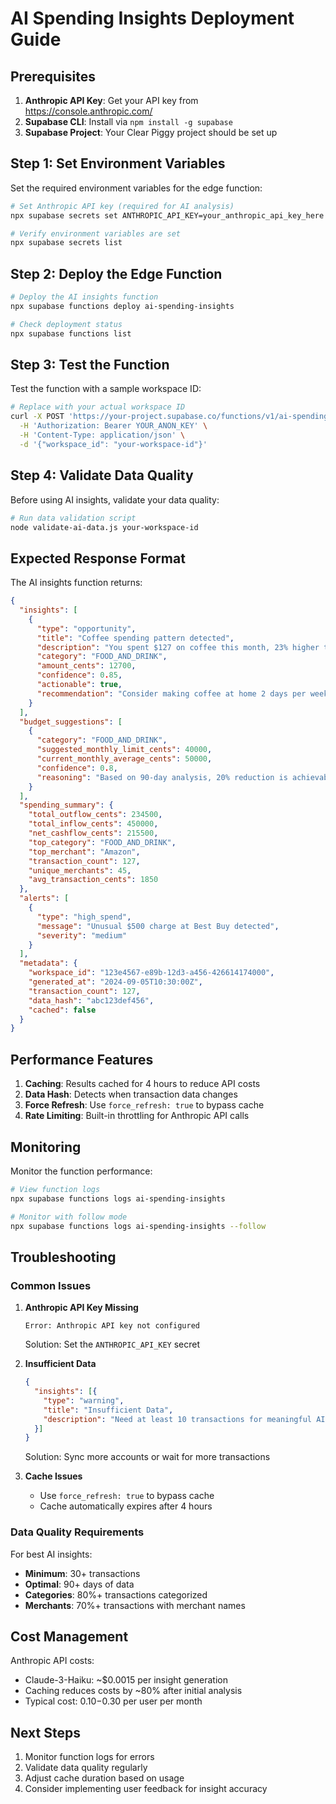 # AI Spending Insights Deployment Guide

## Prerequisites

1. **Anthropic API Key**: Get your API key from https://console.anthropic.com/
2. **Supabase CLI**: Install via `npm install -g supabase`
3. **Supabase Project**: Your Clear Piggy project should be set up

## Step 1: Set Environment Variables

Set the required environment variables for the edge function:

```bash
# Set Anthropic API key (required for AI analysis)
npx supabase secrets set ANTHROPIC_API_KEY=your_anthropic_api_key_here

# Verify environment variables are set
npx supabase secrets list
```

## Step 2: Deploy the Edge Function

```bash
# Deploy the AI insights function
npx supabase functions deploy ai-spending-insights

# Check deployment status
npx supabase functions list
```

## Step 3: Test the Function

Test the function with a sample workspace ID:

```bash
# Replace with your actual workspace ID
curl -X POST 'https://your-project.supabase.co/functions/v1/ai-spending-insights' \
  -H 'Authorization: Bearer YOUR_ANON_KEY' \
  -H 'Content-Type: application/json' \
  -d '{"workspace_id": "your-workspace-id"}'
```

## Step 4: Validate Data Quality

Before using AI insights, validate your data quality:

```bash
# Run data validation script
node validate-ai-data.js your-workspace-id
```

## Expected Response Format

The AI insights function returns:

```json
{
  "insights": [
    {
      "type": "opportunity",
      "title": "Coffee spending pattern detected",
      "description": "You spent $127 on coffee this month, 23% higher than last month",
      "category": "FOOD_AND_DRINK", 
      "amount_cents": 12700,
      "confidence": 0.85,
      "actionable": true,
      "recommendation": "Consider making coffee at home 2 days per week to save ~$45/month"
    }
  ],
  "budget_suggestions": [
    {
      "category": "FOOD_AND_DRINK",
      "suggested_monthly_limit_cents": 40000,
      "current_monthly_average_cents": 50000,
      "confidence": 0.8,
      "reasoning": "Based on 90-day analysis, 20% reduction is achievable"
    }
  ],
  "spending_summary": {
    "total_outflow_cents": 234500,
    "total_inflow_cents": 450000,
    "net_cashflow_cents": 215500,
    "top_category": "FOOD_AND_DRINK",
    "top_merchant": "Amazon",
    "transaction_count": 127,
    "unique_merchants": 45,
    "avg_transaction_cents": 1850
  },
  "alerts": [
    {
      "type": "high_spend",
      "message": "Unusual $500 charge at Best Buy detected",
      "severity": "medium"
    }
  ],
  "metadata": {
    "workspace_id": "123e4567-e89b-12d3-a456-426614174000",
    "generated_at": "2024-09-05T10:30:00Z",
    "transaction_count": 127,
    "data_hash": "abc123def456",
    "cached": false
  }
}
```

## Performance Features

1. **Caching**: Results cached for 4 hours to reduce API costs
2. **Data Hash**: Detects when transaction data changes
3. **Force Refresh**: Use `force_refresh: true` to bypass cache
4. **Rate Limiting**: Built-in throttling for Anthropic API calls

## Monitoring

Monitor the function performance:

```bash
# View function logs
npx supabase functions logs ai-spending-insights

# Monitor with follow mode
npx supabase functions logs ai-spending-insights --follow
```

## Troubleshooting

### Common Issues

1. **Anthropic API Key Missing**
   ```
   Error: Anthropic API key not configured
   ```
   Solution: Set the `ANTHROPIC_API_KEY` secret

2. **Insufficient Data**
   ```json
   {
     "insights": [{
       "type": "warning",
       "title": "Insufficient Data",
       "description": "Need at least 10 transactions for meaningful AI analysis"
     }]
   }
   ```
   Solution: Sync more accounts or wait for more transactions

3. **Cache Issues**
   - Use `force_refresh: true` to bypass cache
   - Cache automatically expires after 4 hours

### Data Quality Requirements

For best AI insights:
- **Minimum**: 30+ transactions
- **Optimal**: 90+ days of data
- **Categories**: 80%+ transactions categorized
- **Merchants**: 70%+ transactions with merchant names

## Cost Management

Anthropic API costs:
- Claude-3-Haiku: ~$0.0015 per insight generation
- Caching reduces costs by ~80% after initial analysis
- Typical cost: $0.10-$0.30 per user per month

## Next Steps

1. Monitor function logs for errors
2. Validate data quality regularly
3. Adjust cache duration based on usage
4. Consider implementing user feedback for insight accuracy